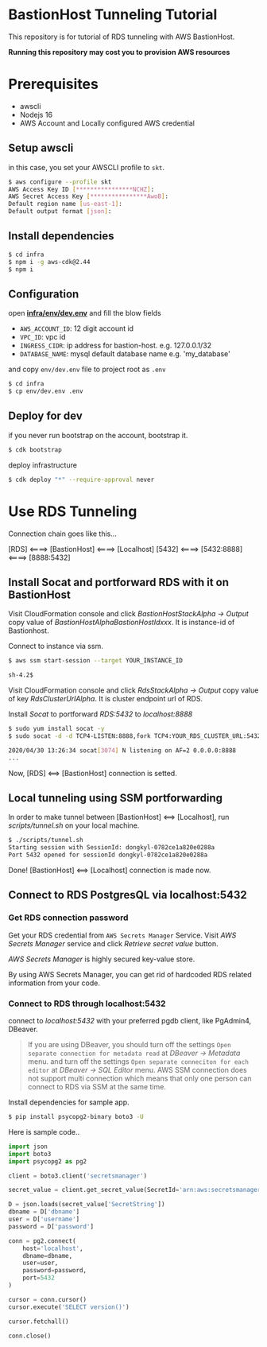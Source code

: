 # BastionHost Tunneling Tutorial

This repository is for tutorial of RDS tunneling with AWS BastionHost.

**Running this repository may cost you to provision AWS resources**

# Prerequisites

- awscli
- Nodejs 16
- AWS Account and Locally configured AWS credential

## Setup awscli

in this case, you set your AWSCLI profile to `skt`.

```bash
$ aws configure --profile skt
AWS Access Key ID [****************NCHZ]:
AWS Secret Access Key [****************AwoB]:
Default region name [us-east-1]:
Default output format [json]:
```

## Install dependencies

```bash
$ cd infra
$ npm i -g aws-cdk@2.44
$ npm i
```

## Configuration

open [**infra/env/dev.env**](/infra/env/dev.env) and fill the blow fields

- `AWS_ACCOUNT_ID`: 12 digit account id
- `VPC_ID`: vpc id
- `INGRESS_CIDR`: ip address for bastion-host. e.g. 127.0.0.1/32
- `DATABASE_NAME`: mysql default database name e.g. 'my_database'

and copy `env/dev.env` file to project root as `.env`

```bash
$ cd infra
$ cp env/dev.env .env
```

## Deploy for dev

if you never run bootstrap on the account, bootstrap it.

```bash
$ cdk bootstrap
```

deploy infrastructure

```bash
$ cdk deploy "*" --require-approval never
```

# Use RDS Tunneling

Connection chain goes like this...

[RDS] <====> [BastionHost] <====> [Localhost]
[5432] <====> [5432:8888] <====> [8888:5432]

## Install Socat and portforward RDS with it on BastionHost

Visit CloudFormation console and click _BastionHostStackAlpha -> Output_
copy value of _BastionHostAlphaBastionHostIdxxx_.
It is instance-id of Bastionhost.

Connect to instance via ssm.

```bash
$ aws ssm start-session --target YOUR_INSTANCE_ID

sh-4.2$
```

Visit CloudFormation console and click _RdsStackAlpha -> Output_
copy value of key _RdsClusterUrlAlpha_. It is cluster endpoint url of RDS.

Install _Socat_ to portforward _RDS:5432_ to _localhost:8888_

```bash
$ sudo yum install socat -y
$ sudo socat -d -d TCP4-LISTEN:8888,fork TCP4:YOUR_RDS_CLUSTER_URL:5432

2020/04/30 13:26:34 socat[3074] N listening on AF=2 0.0.0.0:8888
...
```

Now, [RDS] <==> [BastionHost] connection is setted.

## Local tunneling using SSM portforwarding

In order to make tunnel between [BastionHost] <==> [Localhost], run _scripts/tunnel.sh_ on your local machine.

```bash
$ ./scripts/tunnel.sh
Starting session with SessionId: dongkyl-0782ce1a820e0288a
Port 5432 opened for sessionId dongkyl-0782ce1a820e0288a
```

Done! [BastionHost] <==> [Localhost] connection is made now.

## Connect to RDS PostgresQL via localhost:5432

### Get RDS connection password

Get your RDS credential from `AWS Secrets Manager` Service. Visit _AWS Secrets Manager_ service and click _Retrieve secret value_ button.

_AWS Secrets Manager_ is highly secured key-value store.

By using AWS Secrets Manager, you can get rid of hardcoded RDS related information from your code.

### Connect to RDS through localhost:5432

connect to _localhost:5432_ with your preferred pgdb client, like PgAdmin4, DBeaver.

> If you are using DBeaver, you should turn off the settings `Open separate connection for metadata read` at _DBeaver -> Metadata_ menu.
> and turn off the settings `Open separate conneciton for each editor` at _DBeaver -> SQL Editor_ menu.
> AWS SSM connection does not support multi connection which means that only one person can connect to RDS via SSM at the same time.

Install dependencies for sample app.

```bash
$ pip install psycopg2-binary boto3 -U
```

Here is sample code..

```python
import json
import boto3
import psycopg2 as pg2

client = boto3.client('secretsmanager')

secret_value = client.get_secret_value(SecretId='arn:aws:secretsmanager:ap-northeast-2:929831892372:secret:RdsClusterAlphaSecretxxx-xxx-xxx')

D = json.loads(secret_value['SecretString'])
dbname = D['dbname']
user = D['username']
password = D['password']

conn = pg2.connect(
    host='localhost',
    dbname=dbname,
    user=user,
    password=password,
    port=5432
)

cursor = conn.cursor()
cursor.execute('SELECT version()')

cursor.fetchall()

conn.close()
```
